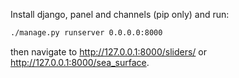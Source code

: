 Install django, panel and channels (pip only) and run:

```sh
./manage.py runserver 0.0.0.0:8000
```

then navigate to <http://127.0.0.1:8000/sliders/> or <http://127.0.0.1:8000/sea_surface>.

